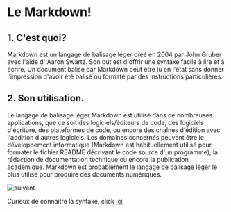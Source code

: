 # Le Markdown!

## 1. C'est quoi? 


Markdown est un langage de balisage léger créé en 2004 par John Gruber avec l'aide d' Aaron Swartz. Son but est d'offrir une syntaxe facile à lire et à écrire. Un document balisé par Markdown peut être lu en l'état sans donner l’impression d'avoir été balisé ou formaté par des instructions particulières.

## 2. Son utilisation.

Le langage de balisage léger Markdown est utilisé dans de nombreuses applications, que ce soit des logiciels/éditeurs de code, des logiciels d'écriture, des plateformes de code, ou encore des chaînes d'édition avec l'addition d'autres logiciels. Les domaines concernés peuvent être le développement informatique (Markdown est habituellement utilisé pour formater le fichier README décrivant le code source d'un programme), la rédaction de documentation technique ou encore la publication académique. Markdown est probablement le langage de balisage léger le plus utilisé pour produire des documents numériques.


![suivant](https://media.giphy.com/media/a5viI92PAF89q/200w_d.gif)

Curieux de connaitre la syntaxe, click [ici](/markdown2.md)
